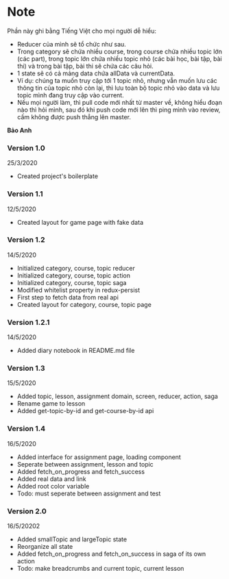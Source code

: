 # Note

Phần này ghi bằng Tiếng Việt cho mọi người dễ hiểu:

- Reducer của mình sẽ tổ chức như sau.
- Trong category sẽ chứa nhiều course, trong course chứa nhiều topic lớn (các part), trong topic lớn
  chứa nhiều topic nhỏ (các bài học, bài tập, bài thi) và trong bài tập, bài thi sẽ chứa các câu hỏi.
- 1 state sẽ có cả mảng data chứa allData và currentData.
- Ví dụ: chúng ta muốn truy cập tới 1 topic nhỏ, nhưng vẫn muốn lưu các thông tin của topic nhỏ còn lại,
  thì lưu toàn bộ topic nhỏ vào data và lưu topic mình đang truy cập vào current.
- Nếu mọi người làm, thì pull code mới nhất từ master về, không hiểu đoạn nào thì hỏi mình, sau đó khi push code mới lên thì ping mình vào review, cấm không được push thẳng lên master.

**Bảo Anh**

### Version 1.0

25/3/2020

- Created project's boilerplate

### Version 1.1

12/5/2020

- Created layout for game page with fake data

### Version 1.2

14/5/2020

- Initialized category, course, topic reducer
- Initialized category, course, topic action
- Initialized category, course, topic saga
- Modified whitelist property in redux-persist
- First step to fetch data from real api
- Created layout for category, course, topic page

### Version 1.2.1

14/5/2020

- Added diary notebook in README.md file

### Version 1.3

15/5/2020

- Added topic, lesson, assignment domain, screen, reducer, action, saga
- Rename game to lesson
- Added get-topic-by-id and get-course-by-id api

### Version 1.4

16/5/2020

- Added interface for assignment page, loading component
- Seperate between assignment, lesson and topic
- Added fetch_on_progress and fetch_success
- Added real data and link
- Added root color variable
- Todo: must seperate between assignment and test

### Version 2.0

16/5/20202

- Added smallTopic and largeTopic state
- Reorganize all state
- Added fetch_on_progress and fetch_on_success in saga of its own action
- Todo: make breadcrumbs and current topic, current lesson
